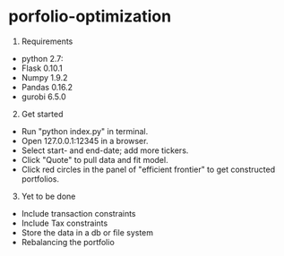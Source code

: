 
# porfolio-optimization

1. Requirements 
 * python 2.7:
 * Flask 0.10.1
 * Numpy 1.9.2
 * Pandas 0.16.2
 * gurobi 6.5.0

2. Get started
 * Run "python index.py" in terminal.
 * Open 127.0.0.1:12345 in a browser.
 * Select start- and end-date; add more tickers.
 * Click "Quote" to pull data and fit model.
 * Click red circles in the panel of "efficient frontier" to get constructed portfolios.

3. Yet to be done
 * Include transaction constraints
 * Include Tax constraints
 * Store the data in a db or file system
 * Rebalancing the portfolio
